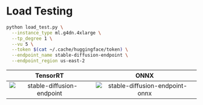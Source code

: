 # Load Testing

```bash
python load_test.py \
  --instance_type ml.g4dn.4xlarge \
  --tp_degree 1 \
  --vu 5 \
  --token $(cat ~/.cache/huggingface/token) \
  --endpoint_name stable-diffusion-endpoint \
  --endpoint_region us-east-2
```
| TensorRT | ONNX |
| :------: | :--: |
| ![stable-diffusion-endpoint](https://github.com/unionai-oss/sagemaker-agent-examples/assets/27777173/7fc47ce6-db4a-463e-b846-22119d9b54bd) | ![stable-diffusion-endpoint-onnx](https://github.com/unionai-oss/sagemaker-agent-examples/assets/27777173/6c018d21-4c0e-4eaa-81ff-aca4943c5cc7) |

